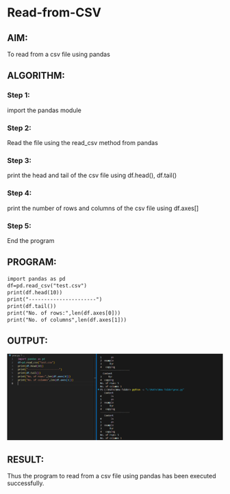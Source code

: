 # Read-from-CSV

## AIM:
To read from a csv file using pandas
## ALGORITHM:
### Step 1:
import the pandas module

### Step 2:
Read the file using the read_csv method from pandas

### Step 3:
print the head and tail of the csv file using df.head(), df.tail()

### Step 4:
print the number of rows and columns of the csv file using df.axes[]

### Step 5:
End the program

## PROGRAM:
```
import pandas as pd
df=pd.read_csv("test.csv")
print(df.head(10))
print("----------------------")
print(df.tail())
print("No. of rows:",len(df.axes[0]))
print("No. of columns",len(df.axes[1]))
```
## OUTPUT:
![alt text](image.png)

## RESULT:
Thus the program to read from a csv file using pandas has been executed successfully.
